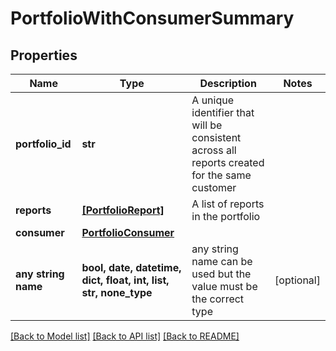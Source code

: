 # PortfolioWithConsumerSummary


## Properties
Name | Type | Description | Notes
------------ | ------------- | ------------- | -------------
**portfolio_id** | **str** | A unique identifier that will be consistent across all reports created for the same customer | 
**reports** | [**[PortfolioReport]**](PortfolioReport.md) | A list of reports in the portfolio | 
**consumer** | [**PortfolioConsumer**](PortfolioConsumer.md) |  | 
**any string name** | **bool, date, datetime, dict, float, int, list, str, none_type** | any string name can be used but the value must be the correct type | [optional]

[[Back to Model list]](../README.md#documentation-for-models) [[Back to API list]](../README.md#documentation-for-api-endpoints) [[Back to README]](../README.md)


